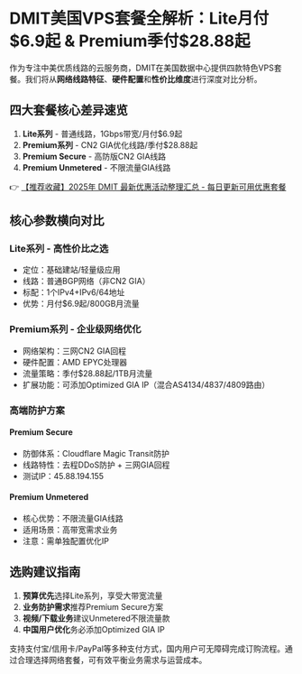 # DMIT美国VPS套餐全解析：Lite月付$6.9起 & Premium季付$28.88起

作为专注中美优质线路的云服务商，DMIT在美国数据中心提供四款特色VPS套餐。我们将从**网络线路特征**、**硬件配置**和**性价比维度**进行深度对比分析。

## 四大套餐核心差异速览
1. **Lite系列** - 普通线路，1Gbps带宽/月付$6.9起
2. **Premium系列** - CN2 GIA优化线路/季付$28.88起
3. **Premium Secure** - 高防版CN2 GIA线路
4. **Premium Unmetered** - 不限流量GIA线路

👉 [【推荐收藏】2025年 DMIT 最新优惠活动整理汇总 - 每日更新可用优惠套餐](https://bit.ly/dmit_coupon)

## 核心参数横向对比
### Lite系列 - 高性价比之选
- 定位：基础建站/轻量级应用
- 线路：普通BGP网络（非CN2 GIA）
- 标配：1个IPv4+IPv6/64地址
- 优势：月付$6.9起/800GB月流量

### Premium系列 - 企业级网络优化
- 网络架构：三网CN2 GIA回程
- 硬件配置：AMD EPYC处理器
- 流量策略：季付$28.88起/1TB月流量
- 扩展功能：可添加Optimized GIA IP（混合AS4134/4837/4809路由）

### 高端防护方案
#### Premium Secure
- 防御体系：Cloudflare Magic Transit防护
- 线路特性：去程DDoS防护 + 三网GIA回程
- 测试IP：45.88.194.155

#### Premium Unmetered
- 核心优势：不限流量GIA线路
- 适用场景：高带宽需求业务
- 注意：需单独配置优化IP

## 选购建议指南
1. **预算优先**选择Lite系列，享受大带宽流量
2. **业务防护需求**推荐Premium Secure方案
3. **视频/下载业务**建议Unmetered不限流量款
4. **中国用户优化**务必添加Optimized GIA IP

支持支付宝/信用卡/PayPal等多种支付方式，国内用户可无障碍完成订购流程。通过合理选择网络套餐，可有效平衡业务需求与运营成本。